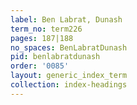 ```yaml
---
label: Ben Labrat, Dunash
term_no: term226
pages: 187|188
no_spaces: BenLabratDunash
pid: benlabratdunash
order: '0085'
layout: generic_index_term
collection: index-headings
---
```

